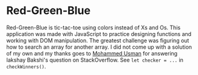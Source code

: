 # Red-Green-Blue
Red-Green-Blue is tic-tac-toe using colors instead of Xs and Os. This application was made with JavaScript to practice designing functions and working with DOM manipulation. The greatest challenge was figuring out how to search an array for another array. I did not come up with a solution of my own and my thanks goes to [Mohammed Usman](https://stackoverflow.com/questions/53606337/check-if-array-contains-all-elements-of-another-array) for answering Iakshay Bakshi's question on StackOverflow. See `let checker = ...` in `checkWinners()`.